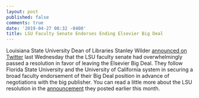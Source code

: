 ```yaml
---
layout: post
published: false
comments: true
date: '2019-04-27 08:32 -0400'
title: LSU Faculty Senate Endorses Ending Elsevier Big Deal
---
```

Louisiana State University Dean of Libraries Stanley Wilder [announced on Twitter](https://twitter.com/sjwilder100/status/1121156752769155072) last Wednesday that the LSU faculty senate had overwhelmingly passed a resolution in favor of leaving the Elsevier Big Deal. They follow Florida State University and the University of California system in securing a broad faculty endorsement of their Big Deal position in advance of negotiations with the big publisher. You can read a little more about the LSU resolution in the [announcement](http://news.blogs.lib.lsu.edu/2019/04/05/lsu-libraries-faculty-senate-consider-responses-to-rising-journal-costs/) they posted earlier this month. 